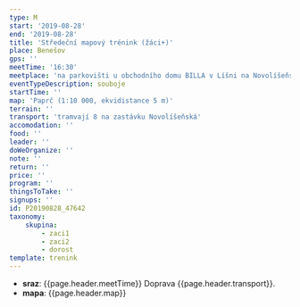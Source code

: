 ```yaml
---
type: M
start: '2019-08-28'
end: '2019-08-28'
title: 'Středeční mapový trénink (žáci+)'
place: Benešov
gps: ''
meetTime: '16:30'
meetplace: 'na parkovišti u obchodního domu BILLA v Líšni na Novolíšeňské'
eventTypeDescription: souboje
startTime: ''
map: 'Paprč (1:10 000, ekvidistance 5 m)'
terrain: ''
transport: 'tramvají 8 na zastávku Novolíšeňská'
accomodation: ''
food: ''
leader: ''
doWeOrganize: ''
note: ''
return: ''
price: ''
program: ''
thingsToTake: ''
signups: ''
id: P20190828_47642
taxonomy:
    skupina:
        - zaci1
        - zaci2
        - dorost
template: trenink
---
```

* **sraz**: {{page.header.meetTime}} Doprava {{page.header.transport}}.
* **mapa**: {{page.header.map}}
